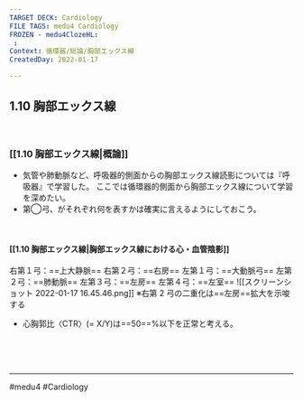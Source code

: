 ```yaml
---
TARGET DECK: Cardiology
FILE TAGS: medu4 Cardiology
FROZEN - medu4ClozeHL:
 : 
Context: 循環器/総論/胸部エックス線
CreatedDay: 2022-01-17

---
```


## 1.10 胸部エックス線

<br>

### [[1.10 胸部エックス線|概論]]
* 気管や肺動脈など、呼吸器的側面からの胸部エックス線読影については『呼吸器』で学習した。 ここでは循環器的側面から胸部エックス線について学習を深めたい。
* 第◯弓、がそれぞれ何を表すかは確実に言えるようにしておこう。

<br>

#### [[1.10 胸部エックス線|胸部エックス線における心・血管陰影]]
右第１弓：==上大静脈==
右第２弓：==右房==
左第１弓：==大動脈弓==
左第２弓：==肺動脈==
左第３弓：==左房==
左第４弓：==左室==
![[スクリーンショット 2022-01-17 16.45.46.png]]
※右第 2 弓の二重化は==左房==拡大を示唆する
* 心胸郭比〈CTR〉(= X/Y)は==50==%以下を正常と考える。
<!--ID: 1642475634889-->




<br><br><br>

---
#medu4 #Cardiology